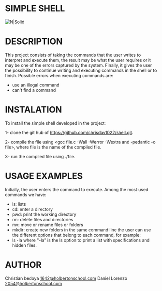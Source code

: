 # SIMPLE SHELL

![N|Solid](https://www.profesionalreview.com/wp-content/uploads/2017/03/Shell-Script-Linux.png)

# DESCRIPTION

This project consists of taking the commands that the user writes to interpret and execute them, the result may be what the user requires or it may be one of the errors captured by the system.
Finally, it gives the user the possibility to continue writing and executing commands in the shell or to finish.
Possible errors when executing commands are:

- use an illegal command
- can't find a command


# INSTALATION

To install the simple shell developed in the project:  

1- clone the git hub of https://github.com/chrisdav1022/shell.git.

2- compile the file using <gcc file.c -Wall -Werror -Wextra and -pedantic -o file>, where file is the name of the compiled file.

3- run the compiled file using ./file.



# USAGE EXAMPLES

Initially, the user enters the command to execute.
Among the most used commands we have:
- ls: lists
- cd: enter a directory
- pwd: print the working directory
- rm: delete files and directories
- mv: move or rename files or folders
- mkdir: create new folders
in the same command line the user can use the different options that belong to each command, for example:
- ls -la where "-la" is the ls option to print a list with specifications and hidden files.

# AUTHOR

Christian bedoya <1642@holbertonschool.com>
Daniel Lorenzo <2054@holbertonschool.com>